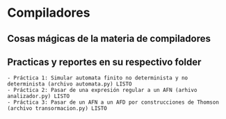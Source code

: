 # Compiladores
Cosas mágicas de la materia de compiladores
----------
Practicas y reportes en su respectivo folder
-------------
    - Práctica 1: Simular automata finito no determinista y no determinista (archivo automata.py) LISTO
    - Práctica 2: Pasar de una expresión regular a un AFN (arhivo analizador.py) LISTO
    - Práctica 3: Pasar de un AFN a un AFD por construcciones de Thomson (archivo transormacion.py) LISTO

